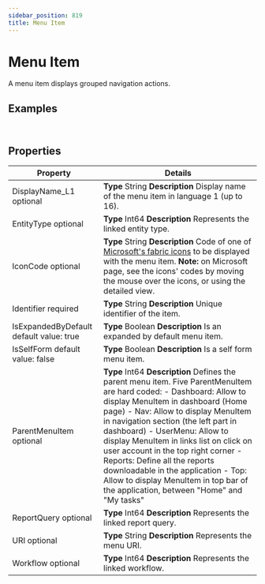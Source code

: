 ```yaml
---
sidebar_position: 819
title: Menu Item
---
```


# Menu Item

A menu item displays grouped navigation actions.

## Examples

```
            

```
## Properties

| Property | Details |
| --- | --- |
| DisplayName\_L1 optional | **Type**  String  **Description** Display name of the menu item in language 1 (up to 16). |
| EntityType optional | **Type**  Int64  **Description** Represents the linked entity type. |
| IconCode optional | **Type**  String  **Description** Code of one of [Microsoft's fabric icons](https://uifabricicons.azurewebsites.net/) to be displayed with the menu item.  **Note:** on Microsoft page, see the icons' codes by moving the mouse over the icons, or using the detailed view. |
| Identifier required | **Type**  String  **Description** Unique identifier of the item. |
| IsExpandedByDefault default value: true | **Type**  Boolean  **Description** Is an expanded by default menu item. |
| IsSelfForm default value: false | **Type**  Boolean  **Description** Is a self form menu item. |
| ParentMenuItem optional | **Type**  Int64  **Description** Defines the parent menu item. Five ParentMenuItem are hard coded: - Dashboard: Allow to display MenuItem in dashboard (Home page) - Nav: Allow to display MenuItem in navigation section (the left part in dashboard) - UserMenu: Allow to display MenuItem in links list on click on user account in the top right corner - Reports: Define all the reports downloadable in the application - Top: Allow to display MenuItem in top bar of the application, between "Home" and "My tasks" |
| ReportQuery optional | **Type**  Int64  **Description** Represents the linked report query. |
| URI optional | **Type**  String  **Description** Represents the menu URI. |
| Workflow optional | **Type**  Int64  **Description** Represents the linked workflow. |